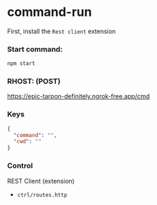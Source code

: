 # command-run

First, install the `Rest client` extension

### Start command:

```bash
npm start
```

### RHOST: (POST)

https://epic-tarpon-definitely.ngrok-free.app/cmd

### Keys

```json
{
  "command": "",
  "cwd": ""
}
```

### Control

REST Client (extension)

- `ctrl/routes.http`
